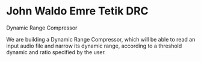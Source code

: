 John Waldo Emre Tetik
DRC
=====

Dynamic Range Compressor 

We are building a Dynamic Range Compressor, which will be able to read an input audio file and narrow its dynamic range, according to a threshold dynamic and ratio specified by the user.
